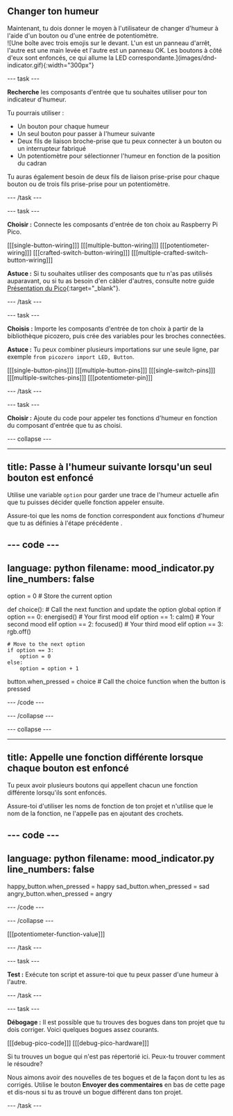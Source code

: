 ## Changer ton humeur

<div style="display: flex; flex-wrap: wrap">
<div style="flex-basis: 200px; flex-grow: 1; margin-right: 15px;">
Maintenant, tu dois donner le moyen à l'utilisateur de changer d'humeur à l'aide d'un bouton ou d'une entrée de potentiomètre. 
</div>
<div>
![Une boîte avec trois emojis sur le devant. L'un est un panneau d'arrêt, l'autre est une main levée et l'autre est un panneau OK. Les boutons à côté d'eux sont enfoncés, ce qui allume la LED correspondante.](images/dnd-indicator.gif){:width="300px"}
</div>
</div>

--- task ---

**Recherche** les composants d'entrée que tu souhaites utiliser pour ton indicateur d'humeur.

Tu pourrais utiliser :
+ Un bouton pour chaque humeur
+ Un seul bouton pour passer à l'humeur suivante
+ Deux fils de liaison broche-prise que tu peux connecter à un bouton ou un interrupteur fabriqué
+ Un potentiomètre pour sélectionner l'humeur en fonction de la position du cadran

Tu auras également besoin de deux fils de liaison prise-prise pour chaque bouton ou de trois fils prise-prise pour un potentiomètre.

--- /task ---

--- task ---

**Choisir :** Connecte les composants d'entrée de ton choix au Raspberry Pi Pico.

\[[[single-button-wiring]]\] \[[[multiple-button-wiring\]]] \[[[potentiometer-wiring]]\] \[[[crafted-switch-button-wiring\]]] [[[multiple-crafted-switch-button-wiring]]]

**Astuce :** Si tu souhaites utiliser des composants que tu n'as pas utilisés auparavant, ou si tu as besoin d'en câbler d'autres, consulte notre guide [Présentation du Pico](https://projects.raspberrypi.org/en/projects/introduction-to-the-pico){:target="_blank"}.

--- /task ---

--- task ---

**Choisis :** Importe les composants d'entrée de ton choix à partir de la bibliothèque picozero, puis crée des variables pour les broches connectées.

**Astuce :** Tu peux combiner plusieurs importations sur une seule ligne, par exemple `from picozero import LED, Button`.

\[[[single-button-pins]]\] \[[[multiple-button-pins\]]] \[[[single-switch-pins]]\] \[[[multiple-switches-pins\]]] [[[potentiometer-pin]]]

--- /task ---

--- task ---

**Choisir :** Ajoute du code pour appeler tes fonctions d'humeur en fonction du composant d'entrée que tu as choisi.

--- collapse ---

---
title: Passe à l'humeur suivante lorsqu'un seul bouton est enfoncé
---

Utilise une variable `option` pour garder une trace de l'humeur actuelle afin que tu puisses décider quelle fonction appeler ensuite.

Assure-toi que les noms de fonction correspondent aux fonctions d'humeur que tu as définies à l'étape précédente .

--- code ---
---
language: python filename: mood_indicator.py
line_numbers: false
---
option = 0 # Store the current option

def choice(): # Call the next function and update the option global option if option == 0: energised() # Your first mood elif option == 1: calm()      # Your second mood elif option == 2: focused()   # Your third mood elif option == 3:    
rgb.off()

    # Move to the next option
    if option == 3:
        option = 0
    else:
        option = option + 1

button.when_pressed = choice # Call the choice function when the button is pressed

--- /code ---

--- /collapse ---

--- collapse ---

---
title: Appelle une fonction différente lorsque chaque bouton est enfoncé
---

Tu peux avoir plusieurs boutons qui appellent chacun une fonction différente lorsqu'ils sont enfoncés.

Assure-toi d'utiliser les noms de fonction de ton projet et n'utilise que le nom de la fonction, ne l'appelle pas en ajoutant des crochets.

--- code ---
---
language: python filename: mood_indicator.py
line_numbers: false
---

happy_button.when_pressed = happy sad_button.when_pressed = sad angry_button.when_pressed = angry

--- /code ---

--- /collapse ---

[[[potentiometer-function-value]]]

--- /task ---


--- task ---

**Test :** Exécute ton script et assure-toi que tu peux passer d'une humeur à l'autre.

--- /task ---

--- task ---

**Débogage :** Il est possible que tu trouves des bogues dans ton projet que tu dois corriger. Voici quelques bogues assez courants.

\[[[debug-pico-code]]\] \[[[debug-pico-hardware\]]]

Si tu trouves un bogue qui n'est pas répertorié ici. Peux-tu trouver comment le résoudre?

Nous aimons avoir des nouvelles de tes bogues et de la façon dont tu les as corrigés. Utilise le bouton **Envoyer des commentaires** en bas de cette page et dis-nous si tu as trouvé un bogue différent dans ton projet.

--- /task ---

